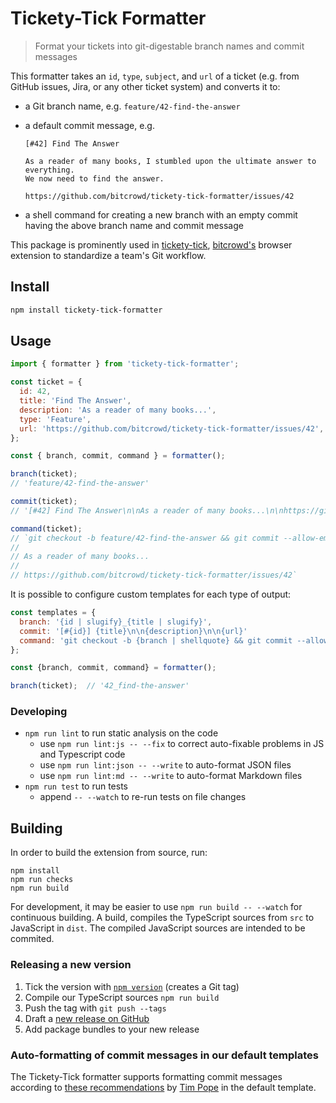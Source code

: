 # Tickety-Tick Formatter

> Format your tickets into git-digestable branch names and commit messages

This formatter takes an `id`, `type`, `subject`, and `url` of a ticket (e.g. from GitHub issues, Jira, or any other ticket system) and converts it to:

- a Git branch name, e.g. `feature/42-find-the-answer`
- a default commit message, e.g.

  ```
  [#42] Find The Answer

  As a reader of many books, I stumbled upon the ultimate answer to everything.
  We now need to find the answer.

  https://github.com/bitcrowd/tickety-tick-formatter/issues/42
  ```

- a shell command for creating a new branch with an empty commit having the above branch name and commit message

This package is prominently used in [tickety-tick](https://github.com/bitcrowd/tickety-tick), [bitcrowd's](https://bitcrowd.net) browser extension to standardize a team's Git workflow.

## Install

```sh
npm install tickety-tick-formatter
```

## Usage

```js
import { formatter } from 'tickety-tick-formatter';

const ticket = {
  id: 42,
  title: 'Find The Answer',
  description: 'As a reader of many books...',
  type: 'Feature',
  url: 'https://github.com/bitcrowd/tickety-tick-formatter/issues/42',
};

const { branch, commit, command } = formatter();

branch(ticket);
// 'feature/42-find-the-answer'

commit(ticket);
// '[#42] Find The Answer\n\nAs a reader of many books...\n\nhttps://github.com/bitcrowd/tickety-tick-formatter/issues/42'

command(ticket);
// `git checkout -b feature/42-find-the-answer && git commit --allow-empty -m [#42] Find The Answer
//
// As a reader of many books...
//
// https://github.com/bitcrowd/tickety-tick-formatter/issues/42`
```

It is possible to configure custom templates for each type of output:

```js
const templates = {
  branch: '{id | slugify}_{title | slugify}',
  commit: '[#{id}] {title}\n\n{description}\n\n{url}'
  command: 'git checkout -b {branch | shellquote} && git commit --allow-empty -m {commit | shellquote}'
};

const {branch, commit, command} = formatter();

branch(ticket);  // '42_find-the-answer'
```

### Developing

- `npm run lint` to run static analysis on the code
  - use `npm run lint:js -- --fix` to correct auto-fixable problems in JS and Typescript code
  - use `npm run lint:json -- --write` to auto-format JSON files
  - use `npm run lint:md -- --write` to auto-format Markdown files
- `npm run test` to run tests
  - append `-- --watch` to re-run tests on file changes

## Building

In order to build the extension from source, run:

```shell
npm install
npm run checks
npm run build
```

For development, it may be easier to use `npm run build -- --watch` for continuous building.
A build, compiles the TypeScript sources from `src` to JavaScript in `dist`.
The compiled JavaScript sources are intended to be commited.

### Releasing a new version

1. Tick the version with [`npm version`](https://docs.npmjs.com/cli/v7/commands/npm-version) (creates a Git tag)
1. Compile our TypeScript sources `npm run build`
1. Push the tag with `git push --tags`
1. Draft a [new release on GitHub](https://github.com/bitcrowd/tickety-tick/releases/new)
1. Add package bundles to your new release

### Auto-formatting of commit messages in our default templates

The Tickety-Tick formatter supports formatting commit messages according to [these recommendations](https://tbaggery.com/2008/04/19/a-note-about-git-commit-messages.html) by [Tim Pope](https://github.com/tpope/) in the default template.
